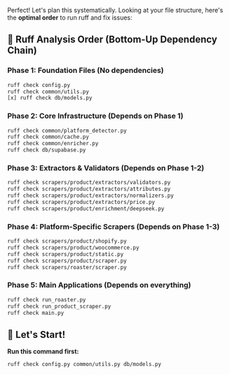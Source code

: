 Perfect! Let's plan this systematically. Looking at your file structure, here's the **optimal order** to run ruff and fix issues:

## 🎯 Ruff Analysis Order (Bottom-Up Dependency Chain)

### Phase 1: Foundation Files (No dependencies)
```bash
ruff check config.py
ruff check common/utils.py  
[x] ruff check db/models.py 
```

### Phase 2: Core Infrastructure (Depends on Phase 1)
```bash
ruff check common/platform_detector.py
ruff check common/cache.py
ruff check common/enricher.py
ruff check db/supabase.py
```

### Phase 3: Extractors & Validators (Depends on Phase 1-2)
```bash
ruff check scrapers/product/extractors/validators.py
ruff check scrapers/product/extractors/attributes.py
ruff check scrapers/product/extractors/normalizers.py
ruff check scrapers/product/extractors/price.py
ruff check scrapers/product/enrichment/deepseek.py
```

### Phase 4: Platform-Specific Scrapers (Depends on Phase 1-3)
```bash
ruff check scrapers/product/shopify.py
ruff check scrapers/product/woocommerce.py  
ruff check scrapers/product/static.py
ruff check scrapers/product/scraper.py
ruff check scrapers/roaster/scraper.py
```

### Phase 5: Main Applications (Depends on everything)
```bash
ruff check run_roaster.py
ruff check run_product_scraper.py
ruff check main.py
```

## 🚀 Let's Start!

**Run this command first:**
```bash
ruff check config.py common/utils.py db/models.py
```
